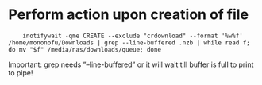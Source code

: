 Perform action upon creation of file
====================================

		inotifywait -qme CREATE --exclude "crdownload" --format '%w%f' /home/mononofu/Downloads | grep --line-buffered .nzb | while read f; do mv "$f" /media/nas/downloads/queue; done
		
Important: grep needs ”–line-buffered” or it will wait till buffer is full to print to pipe!